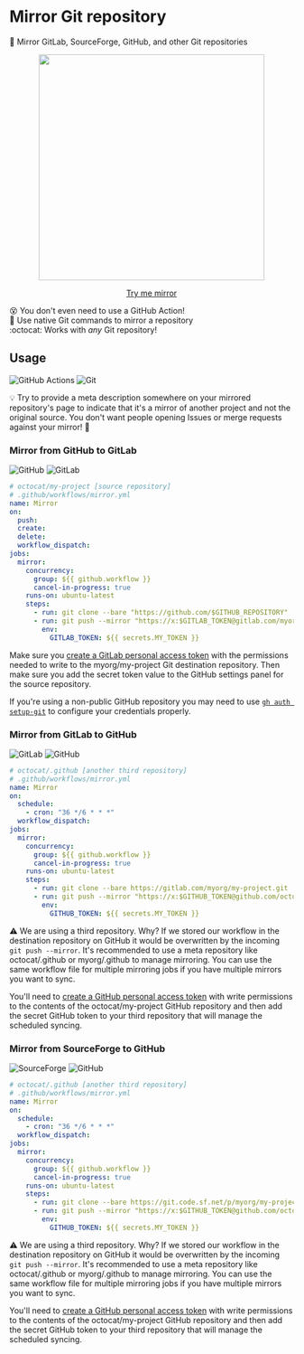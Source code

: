 # Mirror Git repository

🔄 Mirror GitLab, SourceForge, GitHub, and other Git repositories

<p align=center>
  <img width=400 src="https://i.imgur.com/zo0vBZj.png">
</p>

<p align=center>
  <a href="https://github.com/actions4git/mirror-try-me">Try me mirror</a>
</p>

😵 You don't even need to use a GitHub Action! \
🔶 Use native Git commands to mirror a repository \
:octocat: Works with _any_ Git repository!

## Usage

![GitHub Actions](https://img.shields.io/static/v1?style=for-the-badge&message=GitHub+Actions&color=2088FF&logo=GitHub+Actions&logoColor=FFFFFF&label=)
![Git](https://img.shields.io/static/v1?style=for-the-badge&message=Git&color=F05032&logo=Git&logoColor=FFFFFF&label=)

💡 Try to provide a meta description somewhere on your mirrored repository's
page to indicate that it's a mirror of another project and not the original
source. You don't want people opening Issues or merge requests against your
mirror! 🤣

### Mirror from GitHub to GitLab

![GitHub](https://img.shields.io/static/v1?style=for-the-badge&message=GitHub&color=181717&logo=GitHub&logoColor=FFFFFF&label=)
![GitLab](https://img.shields.io/static/v1?style=for-the-badge&message=GitLab&color=FC6D26&logo=GitLab&logoColor=FFFFFF&label=)

<!-- prettier-ignore -->
```yml
# octocat/my-project [source repository]
# .github/workflows/mirror.yml
name: Mirror
on:
  push:
  create:
  delete:
  workflow_dispatch:
jobs:
  mirror:
    concurrency:
      group: ${{ github.workflow }}
      cancel-in-progress: true
    runs-on: ubuntu-latest
    steps:
      - run: git clone --bare "https://github.com/$GITHUB_REPOSITORY" .
      - run: git push --mirror "https://x:$GITLAB_TOKEN@gitlab.com/myorg/my-project.git"
        env:
          GITLAB_TOKEN: ${{ secrets.MY_TOKEN }}
```

Make sure you [create a GitLab personal access token] with the permissions
needed to write to the myorg/my-project Git destination repository. Then make
sure you add the secret token value to the GitHub settings panel for the source
repository.

If you're using a non-public GitHub repository you may need to use [`gh auth
setup-git`] to configure your credentials properly.

### Mirror from GitLab to GitHub

![GitLab](https://img.shields.io/static/v1?style=for-the-badge&message=GitLab&color=FC6D26&logo=GitLab&logoColor=FFFFFF&label=)
![GitHub](https://img.shields.io/static/v1?style=for-the-badge&message=GitHub&color=181717&logo=GitHub&logoColor=FFFFFF&label=)

<!-- prettier-ignore -->
```yml
# octocat/.github [another third repository]
# .github/workflows/mirror.yml
name: Mirror
on:
  schedule:
    - cron: "36 */6 * * *"
  workflow_dispatch:
jobs:
  mirror:
    concurrency:
      group: ${{ github.workflow }}
      cancel-in-progress: true
    runs-on: ubuntu-latest
    steps:
      - run: git clone --bare https://gitlab.com/myorg/my-project.git .
      - run: git push --mirror "https://x:$GITHUB_TOKEN@github.com/octocat/my-project.git"
        env:
          GITHUB_TOKEN: ${{ secrets.MY_TOKEN }}
```

⚠️ We are using a third repository. Why? If we stored our workflow in the
destination repository on GitHub it would be overwritten by the incoming
`git push --mirror`. It's recommended to use a meta repository like
octocat/.github or myorg/.github to manage mirroring. You can use the same
workflow file for multiple mirroring jobs if you have multiple mirrors you want
to sync.

You'll need to [create a GitHub personal access token] with write permissions to
the contents of the octocat/my-project GitHub repository and then add the secret
GitHub token to your third repository that will manage the scheduled syncing.

### Mirror from SourceForge to GitHub

![SourceForge](https://img.shields.io/static/v1?style=for-the-badge&message=SourceForge&color=FF6600&logo=SourceForge&logoColor=FFFFFF&label=)
![GitHub](https://img.shields.io/static/v1?style=for-the-badge&message=GitHub&color=181717&logo=GitHub&logoColor=FFFFFF&label=)

<!-- prettier-ignore -->
```yml
# octocat/.github [another third repository]
# .github/workflows/mirror.yml
name: Mirror
on:
  schedule:
    - cron: "36 */6 * * *"
  workflow_dispatch:
jobs:
  mirror:
    concurrency:
      group: ${{ github.workflow }}
      cancel-in-progress: true
    runs-on: ubuntu-latest
    steps:
      - run: git clone --bare https://git.code.sf.net/p/myorg/my-project .
      - run: git push --mirror "https://x:$GITHUB_TOKEN@github.com/octocat/my-project.git"
        env:
          GITHUB_TOKEN: ${{ secrets.MY_TOKEN }}
```

⚠️ We are using a third repository. Why? If we stored our workflow in the
destination repository on GitHub it would be overwritten by the incoming
`git push --mirror`. It's recommended to use a meta repository like
octocat/.github or myorg/.github to manage mirroring. You can use the same
workflow file for multiple mirroring jobs if you have multiple mirrors you want
to sync.

You'll need to [create a GitHub personal access token] with write permissions to
the contents of the octocat/my-project GitHub repository and then add the secret
GitHub token to your third repository that will manage the scheduled syncing.

<!-- prettier-ignore-start -->
[create a github personal access token]: https://docs.github.com/en/authentication/keeping-your-account-and-data-secure/managing-your-personal-access-tokens
[create a gitlab personal access token]: https://docs.gitlab.com/ee/user/profile/personal_access_tokens.html#create-a-personal-access-token
[`gh auth setup-git`]: https://cli.github.com/manual/gh_auth_setup-git
<!-- prettier-ignore-end -->
